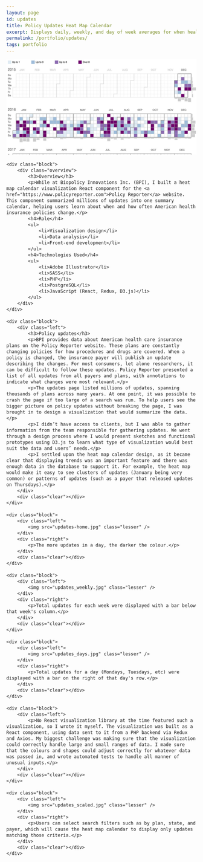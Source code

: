 ```yaml
---
layout: page
id: updates
title: Policy Updates Heat Map Calendar
excerpt: Displays daily, weekly, and day of week averages for when health policy updates are released.
permalink: /portfolio/updates/
tags: portfolio
---
```


<div class="piece">
    <div id="supraFeature" class="feature">
        <img src="updates_overview.jpg" />
    </div>

    <div class="block">
        <div class="overview">
            <h3>Overview</h3>
            <p>While at Biopolicy Innovations Inc. (BPI), I built a heat map calendar visualization React component for the <a href="https://www.policyreporter.com">Policy Reporter</a> website. This component summarized millions of updates into one summary calendar, helping users learn about when and how often American health insurance policies change.</p>
            <h4>Role</h4>
            <ul>
                <li>Visualization design</li>
                <li>Data analysis</li>
                <li>Front-end development</li>
            </ul>
            <h4>Technologies Used</h4>
            <ul>
                <li>Adobe Illustrator</li>
                <li>SASS</li>
                <li>PHP</li>
                <li>PostgreSQL</li>
                <li>JavaScript (React, Redux, D3.js)</li>
            </ul>
        </div>
    </div>

    <div class="block">
        <div class="left">
            <h3>Policy updates</h3>
            <p>BPI provides data about American health care insurance plans on the Policy Reporter website. These plans are constantly changing policies for how procedures and drugs are covered. When a policy is changed, the insurance payer will publish an update describing the changes. For most consumers, let alone researchers, it can be difficult to follow these updates. Policy Reporter presented a list of all updates from all payers and plans, with annotations to indicate what changes were most relevant.</p>
            <p>The updates page listed millions of updates, spanning thousands of plans across many years. At one point, it was possible to crash the page if too large of a search was run. To help users see the bigger picture on policy updates without breaking the page, I was brought in to design a visualization that would summarize the data.</p>
            <p>I didn’t have access to clients, but I was able to gather information from the team responsible for gathering updates. We went through a design process where I would present sketches and functional prototypes using D3.js to learn what type of visualization would best suit the data and users’ needs.</p>
            <p>I settled upon the heat map calendar design, as it became clear that displaying trends was an important feature and there was enough data in the database to support it. For example, the heat map would make it easy to see clusters of updates (January being very common) or patterns of updates (such as a payer that released updates on Thursdays).</p>
        </div>
        <div class="clear"></div>
    </div>

    <div class="block">
        <div class="left">
            <img src="updates-home.jpg" class="lesser" />
        </div>
        <div class="right">
            <p>The more updates in a day, the darker the colour.</p>
        </div>
        <div class="clear"></div>
    </div>

    <div class="block">
        <div class="left">
            <img src="updates_weekly.jpg" class="lesser" />
        </div>
        <div class="right">
            <p>Total updates for each week were displayed with a bar below that week's column.</p>
        </div>
        <div class="clear"></div>
    </div>

    <div class="block">
        <div class="left">
            <img src="updates_days.jpg" class="lesser" />
        </div>
        <div class="right">
            <p>Total updates for a day (Mondays, Tuesdays, etc) were displayed with a bar on the right of that day's row.</p>
        </div>
        <div class="clear"></div>
    </div>

    <div class="block">
        <div class="left">
            <p>No React visualization library at the time featured such a visualization, so I wrote it myself. The visualization was built as a React component, using data sent to it from a PHP backend via Redux and Axios. My biggest challenge was making sure that the visualization could correctly handle large and small ranges of data. I made sure that the colours and shapes could adjust correctly for whatever data was passed in, and wrote automated tests to handle all manner of unusual inputs.</p>
        </div>
        <div class="clear"></div>
    </div>

    <div class="block">
        <div class="left">
            <img src="updates_scaled.jpg" class="lesser" />
        </div>
        <div class="right">
            <p>Users can select search filters such as by plan, state, and payer, which will cause the heat map calendar to display only updates matching those criteria.</p>
        </div>
        <div class="clear"></div>
    </div>
</div>